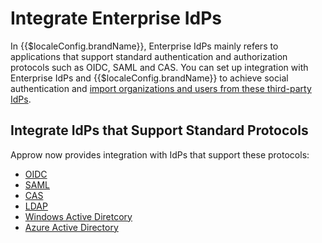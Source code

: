 # Integrate Enterprise IdPs

<LastUpdated/>

In {{$localeConfig.brandName}}, Enterprise IdPs mainly refers to applications that support standard authentication and authorization protocols such as OIDC, SAML and CAS. You can set up integration with Enterprise IdPs and {{$localeConfig.brandName}} to achieve social authentication and [import organizations and users from these third-party IdPs](/guides/org/create-or-import-org/#import-organization).

<!--/guides/org/create-or-import-org/#导入组织机构-->

## Integrate IdPs that Support Standard Protocols

Approw now provides integration with IdPs that support these protocols:

- [OIDC](/connections/oidc/)
- [SAML](/connections/saml/)
- [CAS](/connections/cas/)
- [LDAP](/connections/ldap/)
- [Windows Active Diretcory](/connections/windows-active-directory/)
- [Azure Active Directory](/connections/azure-active-directory/)
